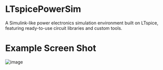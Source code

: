 # LTspicePowerSim
A Simulink-like power electronics simulation environment built on LTspice, featuring ready-to-use circuit libraries and custom tools.

# Example Screen Shot
![image](https://github.com/user-attachments/assets/97f79e7d-de22-4e88-bc38-d4b06950369e)

